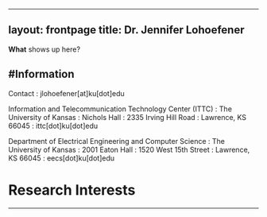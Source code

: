 
---
layout: frontpage
title: Dr. Jennifer Lohoefener
---
**What** shows up here?

#Information
----

Contact
: jlohoefener[at]ku[dot]edu

Information and Telecommunication Technology Center (ITTC)
: The University of Kansas
: Nichols Hall
: 2335 Irving Hill Road
: Lawrence, KS 66045
: ittc[dot]ku[dot]edu

Department of Electrical Engineering and Computer Science
: The University of Kansas
: 2001 Eaton Hall
: 1520 West 15th Street
: Lawrence, KS 66045
: eecs[dot]ku[dot]edu

# Research Interests
----
